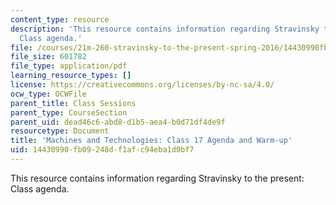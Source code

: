 ```yaml
---
content_type: resource
description: 'This resource contains information regarding Stravinsky to the present:
  Class agenda.'
file: /courses/21m-260-stravinsky-to-the-present-spring-2016/14430990fb09248df1afc94eba1d0bf7_MIT21M_260S16_class17.pdf
file_size: 601782
file_type: application/pdf
learning_resource_types: []
license: https://creativecommons.org/licenses/by-nc-sa/4.0/
ocw_type: OCWFile
parent_title: Class Sessions
parent_type: CourseSection
parent_uid: dead46c6-abd8-d1b5-aea4-b0d71df4de9f
resourcetype: Document
title: 'Machines and Technologies: Class 17 Agenda and Warm-up'
uid: 14430990-fb09-248d-f1af-c94eba1d0bf7
---
```

This resource contains information regarding Stravinsky to the present: Class agenda.